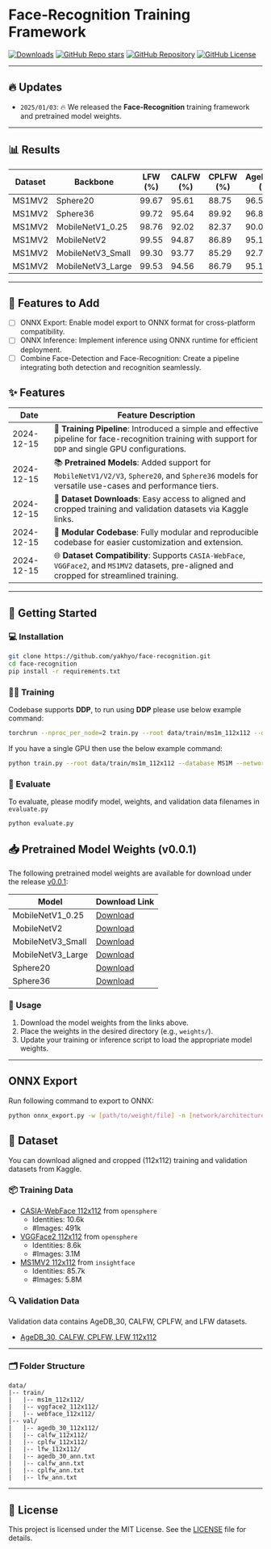 # Face-Recognition Training Framework

[![Downloads](https://img.shields.io/github/downloads/yakhyo/face-recognition/total)](https://github.com/yakhyo/face-recognition/releases)
[![GitHub Repo stars](https://img.shields.io/github/stars/yakhyo/face-recognition)](https://github.com/yakhyo/face-recognition/stargazers)
[![GitHub Repository](https://img.shields.io/badge/GitHub-Repository-blue?logo=github)](https://github.com/yakhyo/face-recognition)
[![GitHub License](https://img.shields.io/github/license/yakhyo/face-recognition)](https://github.com/yakhyo/face-recognition/blob/main/LICENSE)

---

## 🔥 Updates

- `2025/01/03`: 🔥 We released the **Face-Recognition** training framework and pretrained model weights.

---

## 📊 Results

| Dataset | Backbone          | LFW (%) | CALFW (%) | CPLFW (%) | AgeDB_30 (%) | Num Params |
| ------- | ----------------- | ------- | --------- | --------- | ------------ | ---------- |
| MS1MV2  | Sphere20          | 99.67   | 95.61     | 88.75     | 96.58        | 24.5M      |
| MS1MV2  | Sphere36          | 99.72   | 95.64     | 89.92     | 96.83        | 34.6M      |
| MS1MV2  | MobileNetV1_0.25  | 98.76   | 92.02     | 82.37     | 90.02        | 0.36M      |
| MS1MV2  | MobileNetV2       | 99.55   | 94.87     | 86.89     | 95.16        | 2.29M      |
| MS1MV2  | MobileNetV3_Small | 99.30   | 93.77     | 85.29     | 92.79        | 1.25M      |
| MS1MV2  | MobileNetV3_Large | 99.53   | 94.56     | 86.79     | 95.13        | 3.52M      |

---

## 🚀 Features to Add

- [ ] ONNX Export: Enable model export to ONNX format for cross-platform compatibility.
- [ ] ONNX Inference: Implement inference using ONNX runtime for efficient deployment.
- [ ] Combine Face-Detection and Face-Recognition: Create a pipeline integrating both detection and recognition seamlessly.

## ✨ Features

| Date       | Feature Description                                                                                                                                      |
| ---------- | -------------------------------------------------------------------------------------------------------------------------------------------------------- |
| 2024-12-15 | 🔄 **Training Pipeline**: Introduced a simple and effective pipeline for face-recognition training with support for `DDP` and single GPU configurations. |
| 2024-12-15 | 📚 **Pretrained Models**: Added support for `MobileNetV1/V2/V3`, `Sphere20`, and `Sphere36` models for versatile use-cases and performance tiers.        |
| 2024-12-15 | 📂 **Dataset Downloads**: Easy access to aligned and cropped training and validation datasets via Kaggle links.                                          |
| 2024-12-15 | 🔧 **Modular Codebase**: Fully modular and reproducible codebase for easier customization and extension.                                                 |
| 2024-12-15 | 🌐 **Dataset Compatibility**: Supports `CASIA-WebFace`, `VGGFace2`, and `MS1MV2` datasets, pre-aligned and cropped for streamlined training.             |

---

## 🚀 Getting Started

### 💻 Installation

```bash
git clone https://github.com/yakhyo/face-recognition.git
cd face-recognition
pip install -r requirements.txt
```

### 🏋️‍♂️ Training

Codebase supports **DDP**, to run using **DDP** please use below example command:

```bash
torchrun --nproc_per_node=2 train.py --root data/train/ms1m_112x112 --database MS1M --network mobilenetv1 --classifier MCP
```

If you have a single GPU then use the below example command:

```bash
python train.py --root data/train/ms1m_112x112 --database MS1M --network mobilenetv1 --classifier MCP
```

### 🧪 Evaluate

To evaluate, please modify model, weights, and validation data filenames in `evaluate.py`

```bash
python evaluate.py
```

## 📥 Pretrained Model Weights (v0.0.1)

The following pretrained model weights are available for download under the release [v0.0.1](https://github.com/yakhyo/face-recognition/releases/tag/v0.0.1):

| Model             | Download Link                                                                                             |
| ----------------- | --------------------------------------------------------------------------------------------------------- |
| MobileNetV1_0.25  | [Download](https://github.com/yakhyo/face-recognition/releases/download/v0.0.1/mobilenetv1_mcp.pth)       |
| MobileNetV2       | [Download](https://github.com/yakhyo/face-recognition/releases/download/v0.0.1/mobilenetv2_mcp.pth)       |
| MobileNetV3_Small | [Download](https://github.com/yakhyo/face-recognition/releases/download/v0.0.1/mobilenetv3_large_mcp.pth) |
| MobileNetV3_Large | [Download](https://github.com/yakhyo/face-recognition/releases/download/v0.0.1/mobilenetv3_small_mcp.pth) |
| Sphere20          | [Download](https://github.com/yakhyo/face-recognition/releases/download/v0.0.1/sphere20_mcp.pth)          |
| Sphere36          | [Download](https://github.com/yakhyo/face-recognition/releases/download/v0.0.1/sphere36_mcp.pth)          |

### 🔧 Usage

1. Download the model weights from the links above.
2. Place the weights in the desired directory (e.g., `weights/`).
3. Update your training or inference script to load the appropriate model weights.

---

## ONNX Export

Run following command to export to ONNX:

```bash
python onnx_export.py -w [path/to/weight/file] -n [network/architecture/name] --dynamic[Optional]
```

## 📂 Dataset

You can download aligned and cropped (112x112) training and validation datasets from Kaggle.

### 📦 Training Data

- [CASIA-WebFace 112x112](https://www.kaggle.com/datasets/yakhyokhuja/webface-112x112) from `opensphere`
  - Identities: 10.6k
  - #Images: 491k
- [VGGFace2 112x112](https://www.kaggle.com/datasets/yakhyokhuja/vggface2-112x112) from `opensphere`
  - Identities: 8.6k
  - #Images: 3.1M
- [MS1MV2 112x112](https://www.kaggle.com/datasets/yakhyokhuja/ms1m-arcface-dataset) from `insightface`
  - Identities: 85.7k
  - #Images: 5.8M

### 🔍 Validation Data

Validation data contains AgeDB_30, CALFW, CPLFW, and LFW datasets.

- [AgeDB_30, CALFW, CPLFW, LFW 112x112](https://www.kaggle.com/datasets/yakhyokhuja/agedb-30-calfw-cplfw-lfw-aligned-112x112)

---

### 🗂️ Folder Structure

```
data/
|-- train/
|   |-- ms1m_112x112/
|   |-- vggface2_112x112/
|   |-- webface_112x112/
|-- val/
|   |-- agedb_30_112x112/
|   |-- calfw_112x112/
|   |-- cplfw_112x112/
|   |-- lfw_112x112/
|   |-- agedb_30_ann.txt
|   |-- calfw_ann.txt
|   |-- cplfw_ann.txt
|   |-- lfw_ann.txt
```

---

## 📝 License

This project is licensed under the MIT License. See the [LICENSE](LICENSE) file for details.
